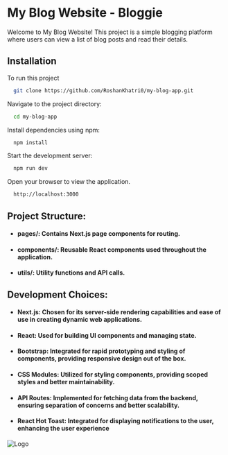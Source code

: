 
# My Blog Website - Bloggie
Welcome to My Blog Website! This project is a simple blogging platform where users can view a list of blog posts and read their details.

## Installation

To run this project

```bash
  git clone https://github.com/RoshanKhatri0/my-blog-app.git
```
Navigate to the project directory:
```bash
  cd my-blog-app
```
Install dependencies using npm:
```bash
  npm install
```
Start the development server:
```bash
  npm run dev
```
Open your browser to view the application.
```bash
  http://localhost:3000
```


## Project Structure:

- #### pages/: Contains Next.js page components for routing.
- #### components/: Reusable React components used throughout the application.
- #### utils/: Utility functions and API calls.

## Development Choices: 
- #### Next.js: Chosen for its server-side rendering capabilities and ease of use in creating dynamic web applications.
- #### React: Used for building UI components and managing state.
- #### Bootstrap: Integrated for rapid prototyping and styling of components, providing responsive design out of the box.
- #### CSS Modules: Utilized for styling components, providing scoped styles and better maintainability. 
- #### API Routes: Implemented for fetching data from the backend, ensuring separation of concerns and better scalability.
- #### React Hot Toast: Integrated for displaying notifications to the user, enhancing the user experience


![Logo](https://static.vecteezy.com/system/resources/previews/017/681/180/original/education-logo-on-letter-b-concept-with-pen-nib-template-free-vector.jpg)

